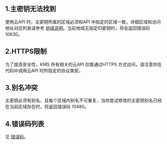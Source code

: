## 1.主密钥无法找到

使用云API 时，主密钥所属的区域必须和API 中指定的区域一致，详细区域和访问地址对应列表请参考 [地域说明](/document/product/573/8922)。当前地域无指定ID密钥时，将会返回错误码 10630。

## 2.HTTPS限制

为了提高安全性，KMS 所有相关的云API 仅能通过HTTPS 方式访问，请注意你在代码中调用云API 时所指定的协议类型。

## 3.别名冲突

主密钥必须有别名，且每个区域内别名不可重复，当你尝试修改的主密钥别名已经在当前区域存在时，将返回错误码 10480。

## 4.错误码列表

见 [错误码](/document/product/573/8919)。
